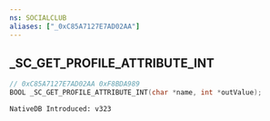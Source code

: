 ```yaml
---
ns: SOCIALCLUB
aliases: ["_0xC85A7127E7AD02AA"]
---
```

## _SC_GET_PROFILE_ATTRIBUTE_INT

```c
// 0xC85A7127E7AD02AA 0xF8BDA989
BOOL _SC_GET_PROFILE_ATTRIBUTE_INT(char *name, int *outValue);
```

```
NativeDB Introduced: v323
```

